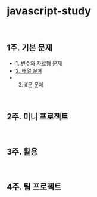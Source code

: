 # javascript-study
<br/>

## 1주. 기본 문제
- [1. 변수와 자료형 문제](https://github.com/etesongg/javascript-study/blob/main/1-1.%20%EB%B3%80%EC%88%98%EC%99%80%20%EC%9E%90%EB%A3%8C%ED%98%95%20%EB%AC%B8%EC%A0%9C.md)
- [2. 배열 문제](https://github.com/etesongg/javascript-study/blob/main/1-2.%20%EB%B0%B0%EC%97%B4%20%EB%AC%B8%EC%A0%9C.md)
- 3. if문 문제

<br/>

## 2주. 미니 프로젝트

<br/>

## 3주. 활용

<br/>

## 4주. 팀 프로젝트